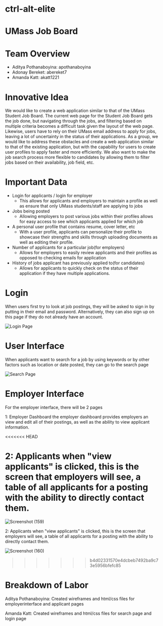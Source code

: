 # ctrl-alt-elite

# UMass Job Board

# Team Overview

* Aditya Pothanaboyina: apothanaboyina
* Adonay Bereket: abereket7
* Amanda Katt: akatt1221

# Innovative Idea

We would like to create a web application similar to that of the UMass Student Job Board. The current web page for the Student Job Board gets the job done, but navigating through the jobs, and filtering based on multiple criteria becomes a difficult task given the layout of the web page. Likewise, users have to rely on their UMass email address to apply for jobs, leaving a lot of uncertainty in the status of their applications. 
As a group, we would like to address these obstacles and create a web application similar to that of the existing application, but with the capability for users to create user profiles to apply faster and more efficiently. We also want to make the job search process more flexible to candidates by allowing them to filter jobs based on their availability, job field, etc.

# Important Data

* Login for applicants / login for employer
    * This allows for applicants and employers to maintain a profile as well as ensure that only UMass students/staff are applying to jobs
* Jobs being posted
    * Allowing employers to post various jobs within their profiles allows for easy access to see which applicants applied for which job
* A personal user profile that contains resume, cover letter, etc
    * With a user profile, applicants can personalize their profile to showcase their strengths and skills through uploading documents as well as editing their profile.
* Number of applicants for a particular job(for employers)
    * Allows for employers to easily review applicants and their profiles as opposed to checking emails for application
* History of jobs applicant has previously applied to(for candidates)
    * Allows for applicants to quickly check on the status of their application if they have multiple applications.



# Login

When users first try to look at job postings, they will be asked to sign in by putting in their email and password. Alternatively, they can also sign up on
this page if they do not already have an account.

![Login Page](https://user-images.githubusercontent.com/98606830/160297031-039d42f2-749a-4cd6-a63e-7aedc5ca2cf3.png)

# User Interface
When applicants want to search for a job by using keywords or by other factors such as location or date posted, they can go to the search page

![Search Page](https://user-images.githubusercontent.com/98606830/160297171-fdedf7a5-bbb8-4a66-8345-8f3ff9066b2a.png)



# Employer Interface
For the employer interface, there will be 2 pages

1: Employer Dashboard
    the employer dashboard provides employers an view and edit all of their postings, as well as the ability to view applicant information.

<<<<<<< HEAD

2: Applicants
    when "view applicants" is clicked, this is the screen that employers will see, a table of all applicants for a posting with the ability to directly contact them.
=======
![Screenshot (159)](https://user-images.githubusercontent.com/98606830/160297763-d8a37458-52bd-461a-8898-7faba2821fe3.png)

2: Applicants
    when "view applicants" is clicked, this is the screen that employers will see, a table of all applicants for a posting with the ability to directly contact them.
    
![Screenshot (160)](https://user-images.githubusercontent.com/98606830/160297769-63aa85d2-d43c-421d-b4b0-b7b4331368ca.png)

>>>>>>> b4d02331570e4dcbeb7492ba9c73e5956bfefc85

# Breakdown of Labor

Aditya Pothanaboyina: Created wireframes and html/css files for employerinterface and applicant pages

Amanda Katt: Created wireframes and html/css files for search page and login page
